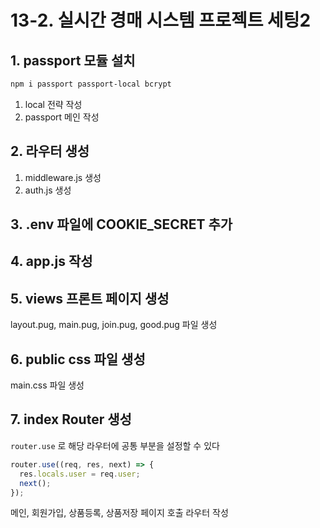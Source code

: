 # 13-2. 실시간 경매 시스템 프로젝트 세팅2
## 1. passport 모듈 설치
```bash
npm i passport passport-local bcrypt
```

1. local 전략 작성
2. passport 메인 작성

## 2. 라우터 생성
1. middleware.js 생성
2. auth.js 생성

## 3. .env 파일에 COOKIE_SECRET 추가

## 4. app.js 작성

## 5. views 프론트 페이지 생성
layout.pug, main.pug, join.pug, good.pug 파일 생성

## 6. public css 파일 생성
main.css 파일 생성

## 7. index Router 생성
`router.use` 로 해당 라우터에 공통 부분을 설정할 수 있다
```javascript
router.use((req, res, next) => {
  res.locals.user = req.user;
  next();
});
```
메인, 회원가입, 상품등록, 상품저장 페이지 호출 라우터 작성